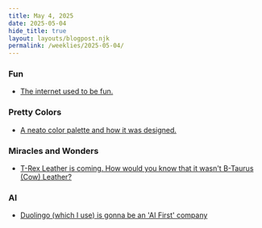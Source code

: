 ```yaml
---
title: May 4, 2025
date: 2025-05-04
hide_title: true
layout: layouts/blogpost.njk
permalink: /weeklies/2025-05-04/
---
```


### Fun
* <span data='2025-04-28T08:15'></span>[The internet used to be fun.](https://projects.kwon.nyc/internet-is-fun/)

### Pretty Colors
* <span data='2025-04-29T21:15'></span>[A neato color palette and how it was designed.](https://iamkate.com/data/12-bit-rainbow/) 

### Miracles and Wonders
* <span data='2025-04-30 07:00'></span>[T-Rex Leather is coming.  How would you know that it wasn't B-Taurus (Cow) Leather?](https://www.vml.com/news/vml-lab-grown-leather-ltd-and-the-organoid-company-announce-partnership-to-create-worlds-first-t-rex-leather)

### AI
* <span meta="2025-04-30T19:11"></span> [Duolingo (which I use) is gonna be an 'AI First' company](https://www.theverge.com/news/657594/duolingo-ai-first-replace-contract-workers)
